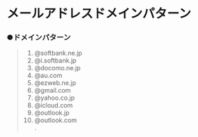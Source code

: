 # メールアドレスドメインパターン


### ●ドメインパターン
>1. @softbank.ne.jp<br>
>2. @i.softbank.jp<br>
>3. @docomo.ne.jp<br>
>4. @au.com<br>
>5. @ezweb.ne.jp<br>
>6. @gmail.com<br>
>7. @yahoo.co.jp<br>
>8. @icloud.com<br>
>9. @outlook.jp<br>
>10. @outlook.com<br>
>. <br>
<br>
